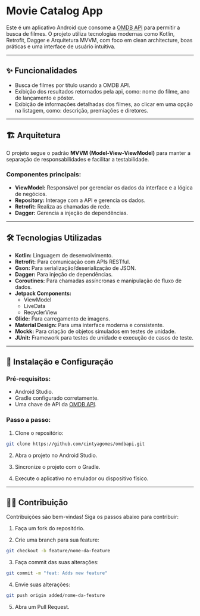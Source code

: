 # **Movie Catalog App**

Este é um aplicativo Android que consome a [OMDB API](https://www.omdbapi.com/) para permitir a busca de filmes. O projeto utiliza tecnologias modernas como Kotlin, Retrofit, Dagger e Arquitetura MVVM, com foco em clean architecture, boas práticas e uma interface de usuário intuitiva.

---

## ✨ **Funcionalidades**

- Busca de filmes por título usando a OMDB API.
- Exibição dos resultados retornados pela api, como: nome do filme, ano de lançamento e pôster.
- Exibição de informações detalhadas dos filmes, ao clicar em uma opção na listagem, como: descrição, premiações e diretores.

---

## 🏗️ **Arquitetura**

O projeto segue o padrão **MVVM (Model-View-ViewModel)** para manter a separação de responsabilidades e facilitar a testabilidade.  
### Componentes principais:
- **ViewModel:** Responsável por gerenciar os dados da interface e a lógica de negócios.
- **Repository:** Interage com a API e gerencia os dados.
- **Retrofit:** Realiza as chamadas de rede.
- **Dagger:** Gerencia a injeção de dependências.

---

## 🛠️ **Tecnologias Utilizadas**

- **Kotlin:** Linguagem de desenvolvimento.
- **Retrofit:** Para comunicação com APIs RESTful.
- **Gson:** Para serialização/deserialização de JSON.
- **Dagger:** Para injeção de dependências.
- **Coroutines:** Para chamadas assíncronas e manipulação de fluxo de dados.
- **Jetpack Components:**
  - ViewModel
  - LiveData
  - RecyclerView
- **Glide:** Para carregamento de imagens.
- **Material Design:** Para uma interface moderna e consistente.
- **Mockk:** Para criação de objetos simulados em testes de unidade.
- **JUnit:** Framework para testes de unidade e execução de casos de teste.

---

## 🚀 **Instalação e Configuração**

### Pré-requisitos:
- Android Studio.
- Gradle configurado corretamente.
- Uma chave de API da [OMDB API](https://www.omdbapi.com/apikey.aspx).

### Passo a passo:

1. Clone o repositório:
```bash
git clone https://github.com/cintyagomes/omdbapi.git
```

2. Abra o projeto no Android Studio.

3. Sincronize o projeto com o Gradle.

4. Execute o aplicativo no emulador ou dispositivo físico.

---

## 🧑‍💻 **Contribuição**
Contribuições são bem-vindas! Siga os passos abaixo para contribuir:

1. Faça um fork do repositório.
   
2. Crie uma branch para sua feature:
```bash
git checkout -b feature/nome-da-feature
```

3. Faça commit das suas alterações:
```bash
git commit -m "feat: Adds new feature"
```

4. Envie suas alterações:
```bash
git push origin added/nome-da-feature
```

5. Abra um Pull Request.
